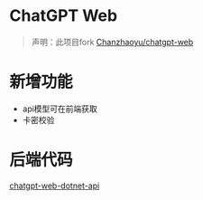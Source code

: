 # ChatGPT Web

> 声明：此项目fork [Chanzhaoyu/chatgpt-web](https://github.com/Chanzhaoyu/chatgpt-web)

  # 新增功能
  - api模型可在前端获取
  - 卡密校验
  
  # 后端代码
  [chatgpt-web-dotnet-api](https://github.com/jkhcc11/chatgpt-web-dotnet-api)